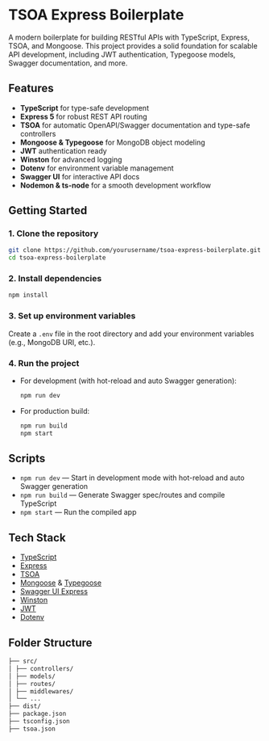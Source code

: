 # TSOA Express Boilerplate

A modern boilerplate for building RESTful APIs with TypeScript, Express, TSOA, and Mongoose. This project provides a solid foundation for scalable API development, including JWT authentication, Typegoose models, Swagger documentation, and more.

## Features

- **TypeScript** for type-safe development
- **Express 5** for robust REST API routing
- **TSOA** for automatic OpenAPI/Swagger documentation and type-safe controllers
- **Mongoose & Typegoose** for MongoDB object modeling
- **JWT** authentication ready
- **Winston** for advanced logging
- **Dotenv** for environment variable management
- **Swagger UI** for interactive API docs
- **Nodemon & ts-node** for a smooth development workflow

## Getting Started

### 1. Clone the repository

```bash
git clone https://github.com/yourusername/tsoa-express-boilerplate.git
cd tsoa-express-boilerplate
```

### 2. Install dependencies

```bash
npm install
```

### 3. Set up environment variables

Create a `.env` file in the root directory and add your environment variables (e.g., MongoDB URI, etc.).

### 4. Run the project

- For development (with hot-reload and auto Swagger generation):

  ```bash
  npm run dev
  ```

- For production build:

  ```bash
  npm run build
  npm start
  ```

## Scripts

- `npm run dev` — Start in development mode with hot-reload and auto Swagger generation
- `npm run build` — Generate Swagger spec/routes and compile TypeScript
- `npm start` — Run the compiled app

## Tech Stack

- [TypeScript](https://www.typescriptlang.org/)
- [Express](https://expressjs.com/)
- [TSOA](https://tsoa-community.github.io/docs/)
- [Mongoose](https://mongoosejs.com/) & [Typegoose](https://typegoose.github.io/typegoose/)
- [Swagger UI Express](https://github.com/scottie1984/swagger-ui-express)
- [Winston](https://github.com/winstonjs/winston)
- [JWT](https://github.com/auth0/node-jsonwebtoken)
- [Dotenv](https://github.com/motdotla/dotenv)

## Folder Structure

```bash
├── src/
│ ├── controllers/
│ ├── models/
│ ├── routes/
│ ├── middlewares/
│ └── ...
├── dist/
├── package.json
├── tsconfig.json
├── tsoa.json
```

